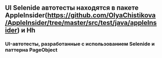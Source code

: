## UI Selenide автотесты находятся в пакете AppleInsider(https://github.com/OlyaChistikova/AppleInsider/tree/master/src/test/java/appleInsider) и Hh
### UI-автотесты, разработанные с использованием Selenide и паттерна PageObject